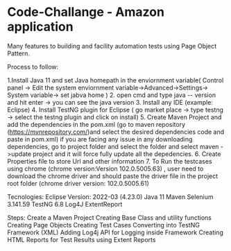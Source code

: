 # Code-Challange - Amazon application

Many features to building and facility automation tests using Page Object Pattern.

Process to follow:

1.Install Java 11 and set Java homepath in the enviornment variable( Control panel -> Edit the system enviornment variable->Advanced->Settings-> System variable-> set jabva home )
2. open cmd and type java -- version and hit enter -> you can see the java version
3. Install any IDE (example: Eclipse)
4. Install TestNG plugin for Eclipse ( go market place -> type testng -> select the testng plugin and click on install)
5. Create Maven Project and add the dependencies in the pom.xml (go to maven repository (https://mvnrepository.com/)and select the desired dependencies code and paste in pom.xml) if you are facing any issue in any downloading dependencies, go to project folder and select the folder and select maven ->update project and it will force fully update all the depedencies.
6. Create Properties file to store Url and other information
7. To Run the testcases using chrome (chrome version:Version 102.0.5005.63) , user need to download the chrome driver and  should paste the driver file in the project root folder (chrome driver version: 102.0.5005.61)


Tecnologies:
Eclipse Version: 2022-03 (4.23.0)
Java 11
Maven
Selenium 3.141.59
TestNG 6.8
Log4J
ExtentReport

Steps:
Create a Maven Project
Creating Base Class and utility functions
Creating Page Objects
Creating Test Cases
Converting into TestNG Framework (XML)
Adding Log4j API for Logging inside Framework
Creating HTML Reports for Test Results using Extent Reports
